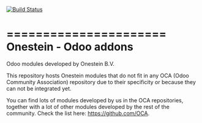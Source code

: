 [![Build Status](https://travis-ci.org/onesteinbv/addons-onestein.svg?branch=10.0)](https://travis-ci.org/onesteinbv/addons-onestein)

======================
Onestein - Odoo addons
======================

Odoo modules developed by Onestein B.V.

This repository hosts Onestein modules that do not fit in any OCA
(Odoo Community Association) repository due to their specificity or
because they can not be integrated yet.

You can find lots of modules developed by us in the OCA repositories,
together with a lot of other modules developed by the rest of the
community. Check the list here: https://github.com/OCA.
